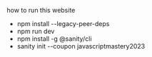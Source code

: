 how to run this website
- npm install --legacy-peer-deps
- npm run dev
- npm install -g @sanity/cli
- sanity init --coupon javascriptmastery2023
